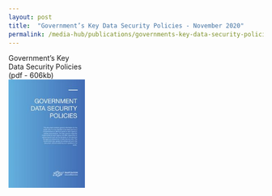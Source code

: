 ```yaml
---
layout: post
title:  "Government’s Key Data Security Policies - November 2020"
permalink: /media-hub/publications/governments-key-data-security-policies-nov2020
---
```


<div style="width:30%"> 
 Government’s Key Data Security Policies (pdf - 606kb)
</div>
<div style="width:30%"> 
 <a href="/files/publications/government-data-security-policies.pdf" target="_blank"><img src="/images/our-smart-nation/government-data-security-policies.jpeg"></a>
</div>
